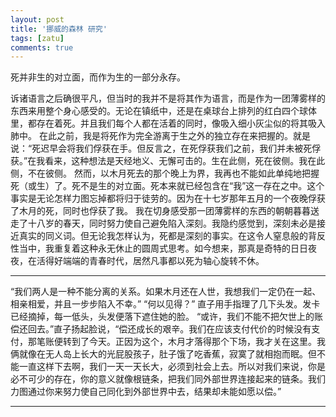 ```yaml
---
layout: post
title: '挪威的森林 研究'
tags: [zatu]
comments: true
---
```


死并非生的对立面，而作为生的一部分永存。

诉诸语言之后确很平凡，但当时的我并不是将其作为语言，而是作为一团薄雾样的东西来用整个身心感受的。无论在镇纸中，还是在桌球台上排列的红白四个球体里，都存在着死。并且我们每个人都在活着的同时，像吸入细小灰尘似的将其吸入肺中。
在此之前，我是将死作为完全游离于生之外的独立存在来把握的。就是说：“死迟早会将我们俘获在手。但反言之，在死俘获我们之前，我们并未被死俘获。”在我看来，这种想法是天经地义、无懈可击的。生在此侧，死在彼侧。我在此侧，不在彼侧。
然而，以木月死去的那个晚上为界，我再也不能如此单纯地把握死（或生）了。死不是生的对立面。死本来就已经包含在“我”这一存在之中。这个事实是无论怎样力图忘掉都将归于徒劳的。因为在十七岁那年五月的一个夜晚俘获了木月的死，同时也俘获了我。
我在切身感受那一团薄雾样的东西的朝朝暮暮送走了十八岁的春天，同时努力使自己避免陷入深刻。我隐约感觉到，深刻未必是接近真实的同义词。但无论我怎样认为，死都是深刻的事实。在这令人窒息般的背反性当中，我重复着这种永无休止的圆周式思考。如今想来，那真是奇特的日日夜夜，在活得好端端的青春时代，居然凡事都以死为轴心旋转不休。

---

“我们两人是一种不能分离的关系。如果木月还在人世，我想我们一定仍在一起、相亲相爱，并且一步步陷入不幸。”
“何以见得？”
直子用手指理了几下头发。发卡已经摘掉，每一低头，头发便落下遮住她的脸。
“或许，我们不能不把欠世上的账偿还回去。”直子扬起脸说，“偿还成长的艰辛。我们在应该支付代价的时候没有支付，那笔账便转到了今天。正因为这个，木月才落得那个下场，我才关在这里。我俩就像在无人岛上长大的光屁股孩子，肚子饿了吃香蕉，寂寞了就相抱而眠。但不能一直这样下去啊，我们一天一天长大，必须到社会上去。所以对我们来说，你是必不可少的存在，你的意义就像根链条，把我们同外部世界连接起来的链条。我们力图通过你来努力使自己同化到外部世界中去，结果却未能如愿以偿。”

---
